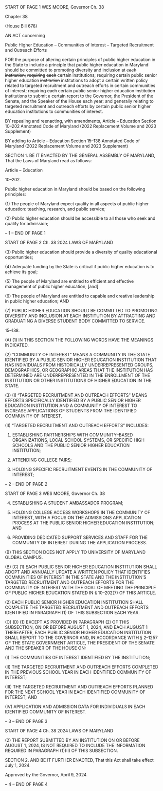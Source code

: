 START OF PAGE 1
WES MOORE, Governor Ch. 38

Chapter 38

(House Bill 678)

AN ACT concerning

Public Higher Education – Communities of Interest – Targeted Recruitment and
Outreach Efforts

FOR the purpose of altering certain principles of public higher education in the State to
include a principle that public higher education in Maryland should be committed to
promoting diversity and inclusion at ~~each~~ ~~institution;~~ ~~requiring~~ ~~each~~ certain
institutions; requiring certain public senior higher education ~~institution~~ institutions
to adopt a certain written policy related to targeted recruitment and outreach efforts
in certain communities of interest; requiring ~~each~~ certain public senior higher
education ~~institution~~ institutions to submit a certain report to the Governor, the
President of the Senate, and the Speaker of the House each year; and generally
relating to targeted recruitment and outreach efforts by certain public senior higher
education institutions to communities of interest.

BY repealing and reenacting, with amendments,
Article – Education
Section 10–202
Annotated Code of Maryland
(2022 Replacement Volume and 2023 Supplement)

BY adding to
Article – Education
Section 15–138
Annotated Code of Maryland
(2022 Replacement Volume and 2023 Supplement)

SECTION 1. BE IT ENACTED BY THE GENERAL ASSEMBLY OF MARYLAND,
That the Laws of Maryland read as follows:

Article – Education

10–202.

Public higher education in Maryland should be based on the following principles:

(1) The people of Maryland expect quality in all aspects of public higher
education: teaching, research, and public service;

(2) Public higher education should be accessible to all those who seek and
qualify for admission;

– 1 –
END OF PAGE 1

START OF PAGE 2
Ch. 38 2024 LAWS OF MARYLAND

(3) Public higher education should provide a diversity of quality
educational opportunities;

(4) Adequate funding by the State is critical if public higher education is to
achieve its goal;

(5) The people of Maryland are entitled to efficient and effective
management of public higher education; [and]

(6) The people of Maryland are entitled to capable and creative leadership
in public higher education; AND

(7) PUBLIC HIGHER EDUCATION SHOULD BE COMMITTED TO
PROMOTING DIVERSITY AND INCLUSION AT EACH INSTITUTION BY ATTRACTING AND
GRADUATING A DIVERSE STUDENT BODY COMMITTED TO SERVICE.

15–138.

(A) (1) IN THIS SECTION THE FOLLOWING WORDS HAVE THE MEANINGS
INDICATED.

(2) “COMMUNITY OF INTEREST” MEANS A COMMUNITY IN THE STATE
IDENTIFIED BY A PUBLIC SENIOR HIGHER EDUCATION INSTITUTION THAT HAS
INDIVIDUALS FROM HISTORICALLY UNDERREPRESENTED GROUPS,
DEMOGRAPHICS, OR GEOGRAPHIC AREAS THAT THE INSTITUTION HAS DETERMINED
ARE UNDERREPRESENTED IN THE ENROLLMENT OF THE INSTITUTION OR OTHER
INSTITUTIONS OF HIGHER EDUCATION IN THE STATE.

(3) (I) “TARGETED RECRUITMENT AND OUTREACH EFFORTS”
MEANS EFFORTS SPECIFICALLY IDENTIFIED BY A PUBLIC SENIOR HIGHER
EDUCATION INSTITUTION AND A COMMUNITY OF INTEREST TO INCREASE
APPLICATIONS OF STUDENTS FROM THE IDENTIFIED COMMUNITY OF INTEREST.

(II) “TARGETED RECRUITMENT AND OUTREACH EFFORTS”
INCLUDES:

1. ESTABLISHING PARTNERSHIPS WITH
COMMUNITY–BASED ORGANIZATIONS, LOCAL SCHOOL SYSTEMS, OR SPECIFIC HIGH
SCHOOLS AND THE PUBLIC SENIOR HIGHER EDUCATION INSTITUTION;

2. ATTENDING COLLEGE FAIRS;

3. HOLDING SPECIFIC RECRUITMENT EVENTS IN THE
COMMUNITY OF INTEREST;

– 2 –
END OF PAGE 2

START OF PAGE 3
WES MOORE, Governor Ch. 38

4. ESTABLISHING A STUDENT AMBASSADOR PROGRAM;

5. HOLDING COLLEGE ACCESS WORKSHOPS IN THE
COMMUNITY OF INTEREST, WITH A FOCUS ON THE ADMISSIONS APPLICATION
PROCESS AT THE PUBLIC SENIOR HIGHER EDUCATION INSTITUTION; AND

6. PROVIDING DEDICATED SUPPORT SERVICES AND
STAFF FOR THE COMMUNITY OF INTEREST DURING THE APPLICATION PROCESS.

(B) THIS SECTION DOES NOT APPLY TO UNIVERSITY OF MARYLAND
GLOBAL CAMPUS.

(B) (C) (1) EACH PUBLIC SENIOR HIGHER EDUCATION INSTITUTION
SHALL ADOPT AND ANNUALLY UPDATE A WRITTEN POLICY THAT IDENTIFIES
COMMUNITIES OF INTEREST IN THE STATE AND THE INSTITUTION’S TARGETED
RECRUITMENT AND OUTREACH EFFORTS FOR THE COMMUNITY OF INTEREST WITH
THE GOAL OF MEETING THE PRINCIPLE OF PUBLIC HIGHER EDUCATION STATED IN
§ 10–202(7) OF THIS ARTICLE.

(2) EACH PUBLIC SENIOR HIGHER EDUCATION INSTITUTION SHALL
COMPLETE THE TARGETED RECRUITMENT AND OUTREACH EFFORTS IDENTIFIED IN
PARAGRAPH (1) OF THIS SUBSECTION EACH YEAR.

(C) (D) (1) EXCEPT AS PROVIDED IN PARAGRAPH (2) OF THIS
SUBSECTION, ON OR BEFORE AUGUST 1, 2024, AND EACH AUGUST 1 THEREAFTER,
EACH PUBLIC SENIOR HIGHER EDUCATION INSTITUTION SHALL REPORT TO THE
GOVERNOR AND, IN ACCORDANCE WITH § 2–1257 OF THE STATE GOVERNMENT
ARTICLE, THE PRESIDENT OF THE SENATE AND THE SPEAKER OF THE HOUSE ON:

(I) THE COMMUNITIES OF INTEREST IDENTIFIED BY THE
INSTITUTION;

(II) THE TARGETED RECRUITMENT AND OUTREACH EFFORTS
COMPLETED IN THE PREVIOUS SCHOOL YEAR IN EACH IDENTIFIED COMMUNITY OF
INTEREST;

(III) THE TARGETED RECRUITMENT AND OUTREACH EFFORTS
PLANNED FOR THE NEXT SCHOOL YEAR IN EACH IDENTIFIED COMMUNITY OF
INTEREST; AND

(IV) APPLICATION AND ADMISSION DATA FOR INDIVIDUALS IN
EACH IDENTIFIED COMMUNITY OF INTEREST.

– 3 –
END OF PAGE 3

START OF PAGE 4
Ch. 38 2024 LAWS OF MARYLAND

(2) THE REPORT SUBMITTED BY AN INSTITUTION ON OR BEFORE
AUGUST 1, 2024, IS NOT REQUIRED TO INCLUDE THE INFORMATION REQUIRED IN
PARAGRAPH (1)(II) OF THIS SUBSECTION.

SECTION 2. AND BE IT FURTHER ENACTED, That this Act shall take effect July
1, 2024.

Approved by the Governor, April 9, 2024.

– 4 –
END OF PAGE 4